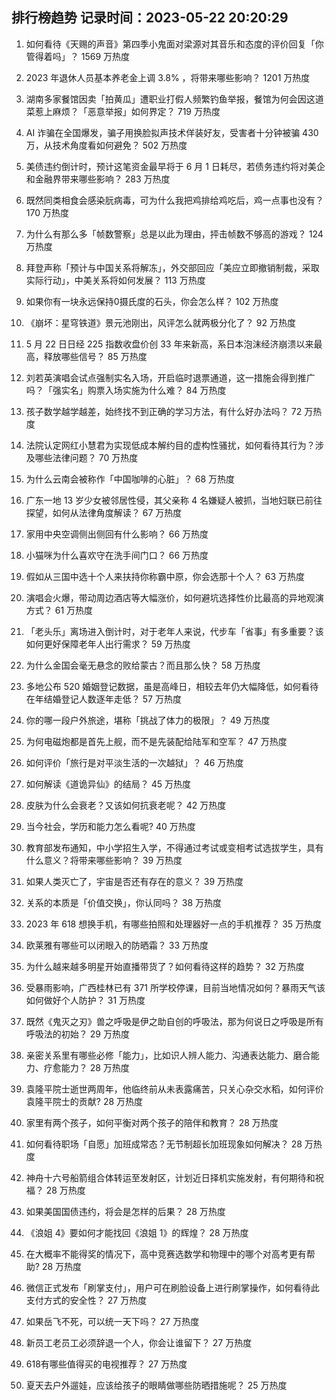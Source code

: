 
## 排行榜趋势 记录时间：2023-05-22 20:20:29
  
  1. 如何看待《天赐的声音》第四季小鬼面对梁源对其音乐和态度的评价回复「你管得着吗」？ 1569 万热度
    
  2. 2023 年退休人员基本养老金上调 3.8% ，将带来哪些影响？ 1201 万热度
    
  3. 湖南多家餐馆因卖「拍黄瓜」遭职业打假人频繁钓鱼举报，餐馆为何会因这道菜惹上麻烦？「恶意举报」如何界定？ 719 万热度
    
  4. AI 诈骗在全国爆发，骗子用换脸拟声技术佯装好友，受害者十分钟被骗 430 万，从技术角度看如何避免？ 502 万热度
    
  5. 美债违约倒计时，预计这笔资金最早将于 6 月 1 日耗尽，若债务违约将对美企和金融界带来哪些影响？ 283 万热度
    
  6. 既然同类相食会感染䏓病毒，可为什么我把鸡排给鸡吃后，鸡一点事也没有？ 170 万热度
    
  7. 为什么有那么多「帧数警察」总是以此为理由，抨击帧数不够高的游戏？ 124 万热度
    
  8. 拜登声称「预计与中国关系将解冻」，外交部回应「美应立即撤销制裁，采取实际行动」，中美关系将如何发展？ 113 万热度
    
  9. 如果你有一块永远保持0摄氏度的石头，你会怎么样？ 102 万热度
    
  10. 《崩坏：星穹铁道》景元池刚出，风评怎么就两极分化了？ 92 万热度
    
  11. 5 月 22 日日经 225 指数收盘价创 33 年来新高，系日本泡沫经济崩溃以来最高，释放哪些信号？ 85 万热度
    
  12. 刘若英演唱会试点强制实名入场，开启临时退票通道，这一措施会得到推广吗？「强实名」购票入场实施为什么难？ 84 万热度
    
  13. 孩子数学越学越差，始终找不到正确的学习方法，有什么好办法吗？ 72 万热度
    
  14. 法院认定网红小慧君为实现低成本解约目的虚构性骚扰，如何看待其行为？涉及哪些法律问题？ 70 万热度
    
  15. 为什么云南会被称作「中国咖啡的心脏」？ 68 万热度
    
  16. 广东一地 13 岁少女被邻居性侵，其父亲称 4 名嫌疑人被抓，当地妇联已前往探望，如何从法律角度解读？ 67 万热度
    
  17. 家用中央空调侧出侧回有什么影响？ 66 万热度
    
  18. 小猫咪为什么喜欢守在洗手间门口？ 66 万热度
    
  19. 假如从三国中选十个人来扶持你称霸中原，你会选那十个人？ 63 万热度
    
  20. 演唱会火爆，带动周边酒店等大幅涨价，如何避坑选择性价比最高的异地观演方式？ 61 万热度
    
  21. 「老头乐」离场进入倒计时，对于老年人来说，代步车「省事」有多重要？该如何更好保障老年人出行需求？ 59 万热度
    
  22. 为什么金国会毫无悬念的败给蒙古？而且那么快？ 58 万热度
    
  23. 多地公布 520 婚姻登记数据，虽是高峰日，相较去年仍大幅降低，如何看待在年结婚登记人数逐年走低？ 57 万热度
    
  24. 你的哪一段户外旅途，堪称「挑战了体力的极限」？ 49 万热度
    
  25. 为何电磁炮都是首先上舰，而不是先装配给陆军和空军？ 47 万热度
    
  26. 如何评价「旅行是对平淡生活的一次越狱」？ 46 万热度
    
  27. 如何解读《道诡异仙》的结局？ 45 万热度
    
  28. 皮肤为什么会衰老？又该如何抗衰老呢？ 42 万热度
    
  29. 当今社会，学历和能力怎么看呢? 40 万热度
    
  30. 教育部发布通知，中小学招生入学，不得通过考试或变相考试选拔学生，具有什么意义？将带来哪些影响？ 39 万热度
    
  31. 如果人类灭亡了，宇宙是否还有存在的意义？ 39 万热度
    
  32. 关系的本质是「价值交换」，你认同吗？ 38 万热度
    
  33. 2023 年 618 想换手机，有哪些拍照和处理器好一点的手机推荐？ 35 万热度
    
  34. 欧莱雅有哪些可以闭眼入的防晒霜？ 33 万热度
    
  35. 为什么越来越多明星开始直播带货了？如何看待这样的趋势？ 32 万热度
    
  36. 受暴雨影响，广西桂林已有 371 所学校停课，目前当地情况如何？暴雨天气该如何做好个人防护？ 31 万热度
    
  37. 既然《鬼灭之刃》兽之呼吸是伊之助自创的呼吸法，那为何说日之呼吸是所有呼吸法的初始？ 29 万热度
    
  38. 亲密关系里有哪些必修「能力」，比如识人辨人能力、沟通表达能力、磨合能力、疗愈能力？ 28 万热度
    
  39. 袁隆平院士逝世两周年，他临终前从未表露痛苦，只关心杂交水稻，如何评价袁隆平院士的贡献? 28 万热度
    
  40. 家里有两个孩子，如何平衡对两个孩子的陪伴和教育？ 28 万热度
    
  41. 如何看待职场「自愿」加班成常态？无节制超长加班现象如何解决？ 28 万热度
    
  42. 神舟十六号船箭组合体转运至发射区，计划近日择机实施发射，有何期待和祝福？ 28 万热度
    
  43. 如果美国国债违约，将会是怎样的后果？ 28 万热度
    
  44. 《浪姐 4》要如何才能找回《浪姐 1》的辉煌？ 28 万热度
    
  45. 在大概率不能得奖的情况下，高中竞赛选数学和物理中的哪个对高考更有帮助? 28 万热度
    
  46. 微信正式发布「刷掌支付」，用户可在刷脸设备上进行刷掌操作，如何看待此支付方式的安全性？ 27 万热度
    
  47. 如果岳飞不死，可以统一天下吗？ 27 万热度
    
  48. 新员工老员工必须辞退一个人，你会让谁留下？ 27 万热度
    
  49. 618有哪些值得买的电视推荐？ 27 万热度
    
  50. 夏天去户外遛娃，应该给孩子的眼睛做哪些防晒措施呢？ 25 万热度
    